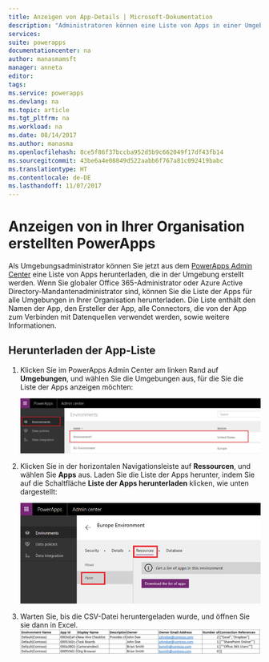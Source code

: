 ```yaml
---
title: Anzeigen von App-Details | Microsoft-Dokumentation
description: "Administratoren können eine Liste von Apps in einer Umgebung herunterladen"
services: 
suite: powerapps
documentationcenter: na
author: manasmamsft
manager: anneta
editor: 
tags: 
ms.service: powerapps
ms.devlang: na
ms.topic: article
ms.tgt_pltfrm: na
ms.workload: na
ms.date: 08/14/2017
ms.author: manasma
ms.openlocfilehash: 8ce5f86f37bccba952d5b9c662049f17df43fb14
ms.sourcegitcommit: 43be6a4e08849d522aabb6f767a81c092419babc
ms.translationtype: HT
ms.contentlocale: de-DE
ms.lasthandoff: 11/07/2017
---
```

# <a name="view-powerapps-created-in-your-organization"></a>Anzeigen von in Ihrer Organisation erstellten PowerApps
Als Umgebungsadministrator können Sie jetzt aus dem [PowerApps Admin Center][1] eine Liste von Apps herunterladen, die in der Umgebung erstellt werden. Wenn Sie globaler Office 365-Administrator oder Azure Active Directory-Mandantenadministrator sind, können Sie die Liste der Apps für alle Umgebungen in Ihrer Organisation herunterladen. Die Liste enthält den Namen der App, den Ersteller der App, alle Connectors, die von der App zum Verbinden mit Datenquellen verwendet werden, sowie weitere Informationen.

## <a name="download-the-list-of-apps"></a>Herunterladen der App-Liste
1. Klicken Sie im PowerApps Admin Center am linken Rand auf **Umgebungen**, und wählen Sie die Umgebungen aus, für die Sie die Liste der Apps anzeigen möchten:
   
    ![Datei > Freigeben](./media/admin-view-apps/environment.png)
2. Klicken Sie in der horizontalen Navigationsleiste auf **Ressourcen**, und wählen Sie **Apps** aus. Laden Sie die Liste der Apps herunter, indem Sie auf die Schaltfläche **Liste der Apps herunterladen** klicken, wie unten dargestellt:
   
    ![Datei > Freigeben](./media/admin-view-apps/resources-app.png)
3. Warten Sie, bis die CSV-Datei heruntergeladen wurde, und öffnen Sie sie dann in Excel.
   ![Datei > Freigeben](./media/admin-view-apps/excel-view.png)
   
   <!--Reference links in article-->

[1]:https://admin.powerapps.com
